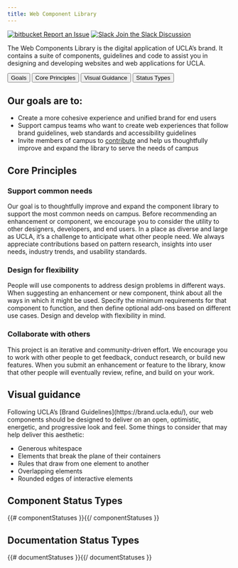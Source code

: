 ```yaml
---
title: Web Component Library
---
```

<a class="create-button small" href="https://bitbucket.org/uclaucomm/ucla-bruin-components/issues?status=new&status=open">![bitbucket](https://s3.us-west-1.amazonaws.com/webcomponents.ucla.edu/build/%!CurrentVersion%!/docs/img/bitbucket-icon-white.png) Report an Issue</a>
<a class="create-button small" href="https://ucla.slack.com/archives/G01KJ3GJKHS">![Slack](https://s3.us-west-1.amazonaws.com/webcomponents.ucla.edu/build/%!CurrentVersion%!/docs/img/slack-icon-white.png) Join the Slack Discussion</a>

The Web Components Library is the digital application of UCLA’s brand. It contains a suite of components, guidelines and code to assist you in designing and developing websites and web applications for UCLA.


<div class="tabs">
<div role="tablist" aria-label="content-tabs">
  <!-- Button One -->
  <button id="panel-01" class="btn tablinks" role="tab" aria-selected="true" aria-controls="panel-01-tab">
    Goals
  </button>
  <!-- Button Two -->
  <button id="panel-02" class="btn tablinks" role="tab" aria-selected="false" aria-controls="panel-02-tab" tabindex="-1">
    Core Principles
  </button>
  <!-- Button Three -->
  <button id="panel-03" class="btn tablinks" role="tab" aria-selected="false" aria-controls="panel-03-tab" tabindex="-1">
    Visual Guidance
  </button>
  <!-- Button Four -->
  <button id="panel-04" class="btn tablinks" role="tab" aria-selected="false" aria-controls="panel-04-tab" tabindex="-1">
    Status Types
  </button>
</div>

<!--Panel One -->
<div id="panel-01-tab" tabindex="0" role="tabpanel" aria-labelledby="panel-01" class="tabcontent">

<h2>Our goals are to:</h2>

- Create a more cohesive experience and unified brand for end users
- Support campus teams who want to create web experiences that follow brand guidelines, web standards and accessibility guidelines
- Invite members of campus to [contribute](/build/%!CurrentVersion%!/docs/contribute.html) and help us thoughtfully improve and expand the library to serve the needs of campus

</div>

<!--Panel Two -->
<div id="panel-02-tab" tabindex="0" role="tabpanel" aria-labelledby="panel-02" class="tabcontent">

<h2>Core Principles</h2>

### Support common needs
Our goal is to thoughtfully improve and expand the component library to support the most common needs on campus. Before recommending an enhancement or component, we encourage you to consider the utility to other designers, developers, and end users. In a place as diverse and large as UCLA, it’s a challenge to anticipate what other people need. We always appreciate contributions based on pattern research, insights into user needs, industry trends, and usability standards.

### Design for flexibility
People will use components to address design problems in different ways. When suggesting an enhancement or new component, think about all the ways in which it might be used. Specify the minimum requirements for that component to function, and then define optional add-ons based on different use cases. Design and develop with flexibility in mind.

### Collaborate with others
This project is an iterative and community-driven effort. We encourage you to work with other people to get feedback, conduct research, or build new features. When you submit an enhancement or feature to the library, know that other people will eventually review, refine, and build on your work.
</div>

<!--Panel Three -->
<div id="panel-03-tab" tabindex="0" role="tabpanel" aria-labelledby="panel-03" class="tabcontent">

<h2>Visual guidance</h2>
Following UCLA’s [Brand Guidelines](https://brand.ucla.edu/), our web components should be designed to deliver on an open, optimistic, energetic, and progressive look and feel. Some things to consider that may help deliver this aesthetic:

- Generous whitespace
- Elements that break the plane of their containers
- Rules that draw from one element to another
- Overlapping elements
- Rounded edges of interactive elements

</div>

<!--Panel Four -->
<div id="panel-04-tab" tabindex="0" role="tabpanel" aria-labelledby="panel-04" class="tabcontent">

<h2>Component Status Types</h2>

{{# componentStatuses }}{{/ componentStatuses }}

<h2>Documentation Status Types</h2>

{{# documentStatuses }}{{/ documentStatuses }}

</div>

</div>
